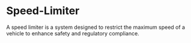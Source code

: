 # Speed-Limiter
A speed limiter is a system designed to restrict the maximum speed of a vehicle to enhance safety and regulatory compliance.
